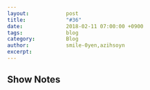 ```yaml
---
layout:            post
title:             "#36"
date:              2018-02-11 07:00:00 +0900
tags:              blog
category:          Blog
author:            smile-0yen,azihsoyn
excerpt:           
---
```


## Show Notes
